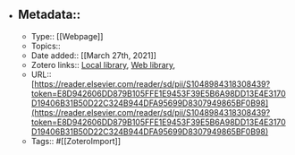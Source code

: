 - ## Metadata::
    - Type:: [[Webpage]]
    - Topics:: 
    - Date added:: [[March 27th, 2021]]
    - Zotero links:: [Local library](zotero://select/library/items/XNH5H9TI), [Web library](https://www.zotero.org/users/7147715/items/XNH5H9TI), 
    - URL:: [https://reader.elsevier.com/reader/sd/pii/S1048984318308439?token=E8D942606DD879B105FFE1E9453F39E5B6A98DD13E4E3170D19406B31B50D22C324B944DFA95699D8307949865BF0B98](https://reader.elsevier.com/reader/sd/pii/S1048984318308439?token=E8D942606DD879B105FFE1E9453F39E5B6A98DD13E4E3170D19406B31B50D22C324B944DFA95699D8307949865BF0B98)
    - Tags:: #[[ZoteroImport]]
